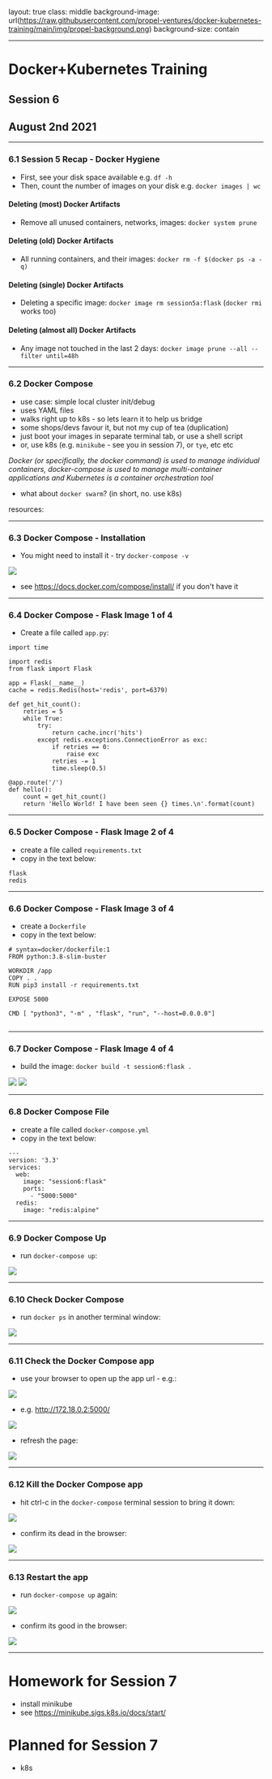 layout: true
class: middle
background-image: url(https://raw.githubusercontent.com/propel-ventures/docker-kubernetes-training/main/img/propel-background.png)
background-size: contain

---

# Docker+Kubernetes Training
## Session 6
## August 2nd 2021

---

### 6.1 Session 5 Recap - Docker Hygiene

- First, see your disk space available e.g. `df -h`
- Then, count the number of images on your disk e.g. `docker images | wc`

#### Deleting (most) Docker Artifacts

- Remove all unused containers, networks, images: `docker system prune`

#### Deleting (old) Docker Artifacts

- All running containers, and their images: `docker rm -f $(docker ps -a -q)`

#### Deleting (single) Docker Artifacts

- Deleting a specific image: `docker image rm session5a:flask` (`docker rmi` works too)

#### Deleting (almost all) Docker Artifacts

- Any image not touched in the last 2 days: `docker image prune --all --filter until=48h`

---

### 6.2 Docker Compose

- use case: simple local cluster init/debug
- uses YAML files
- walks right up to k8s - so lets learn it to help us bridge
- some shops/devs favour it, but not my cup of tea (duplication)
- just boot your images in separate terminal tab, or use a shell script
- or, use k8s (e.g. `minikube` - see you in session 7), or `tye`, etc etc

*Docker (or specifically, the docker command) is used to manage individual containers, docker-compose is used to manage multi-container applications and Kubernetes is a container orchestration tool*

- what about `docker swarm`? (in short, no. use k8s)

resources:

[](https://www.techrepublic.com/article/simplifying-the-mystery-when-to-use-docker-docker-compose-and-kubernetes/)
[](https://github.com/dotnet/tye)

---

### 6.3 Docker Compose - Installation

- You might need to install it - try `docker-compose -v`

![](https://raw.githubusercontent.com/propel-ventures/docker-kubernetes-training/main/img/docker.compose.version.png)

- see https://docs.docker.com/compose/install/ if you don't have it

---

### 6.4 Docker Compose - Flask Image 1 of 4

- Create a file called `app.py`:

```
import time

import redis
from flask import Flask

app = Flask(__name__)
cache = redis.Redis(host='redis', port=6379)

def get_hit_count():
    retries = 5
    while True:
        try:
            return cache.incr('hits')
        except redis.exceptions.ConnectionError as exc:
            if retries == 0:
                raise exc
            retries -= 1
            time.sleep(0.5)

@app.route('/')
def hello():
    count = get_hit_count()
    return 'Hello World! I have been seen {} times.\n'.format(count)

```

---

### 6.5 Docker Compose - Flask Image 2 of 4

- create a file called `requirements.txt`
- copy in the text below:

```
flask
redis

```

---

### 6.6 Docker Compose - Flask Image 3 of 4

- create a `Dockerfile`
- copy in the text below:

```
# syntax=docker/dockerfile:1
FROM python:3.8-slim-buster

WORKDIR /app
COPY . .
RUN pip3 install -r requirements.txt

EXPOSE 5000

CMD [ "python3", "-m" , "flask", "run", "--host=0.0.0.0"]


```

---

### 6.7 Docker Compose - Flask Image 4 of 4

- build the image: `docker build -t session6:flask .`

![](https://raw.githubusercontent.com/propel-ventures/docker-kubernetes-training/main/img/docker.compose.flask.1.png)
![](https://raw.githubusercontent.com/propel-ventures/docker-kubernetes-training/main/img/docker.compose.flask.2.png)

---

### 6.8 Docker Compose File

- create a file called `docker-compose.yml`
- copy in the text below:

```
---
version: '3.3'
services:
  web:
    image: "session6:flask"
    ports:
      - "5000:5000"
  redis:
    image: "redis:alpine"

```

---

### 6.9 Docker Compose Up

- run `docker-compose up`:

![](https://raw.githubusercontent.com/propel-ventures/docker-kubernetes-training/main/img/docker.compose.up.png)

---

### 6.10 Check Docker Compose

- run `docker ps` in another terminal window:

![](https://raw.githubusercontent.com/propel-ventures/docker-kubernetes-training/main/img/docker.compose.ps.png)

---

### 6.11 Check the Docker Compose app

- use your browser to open up the app url - e.g.:

![](https://raw.githubusercontent.com/propel-ventures/docker-kubernetes-training/main/img/docker.compose.app.0.png)

- e.g. http://172.18.0.2:5000/

![](https://raw.githubusercontent.com/propel-ventures/docker-kubernetes-training/main/img/docker.compose.app.1.png)

- refresh the page:

![](https://raw.githubusercontent.com/propel-ventures/docker-kubernetes-training/main/img/docker.compose.app.2.png)


---

### 6.12 Kill the Docker Compose app

- hit ctrl-c in the `docker-compose` terminal session to bring it down:

![](https://raw.githubusercontent.com/propel-ventures/docker-kubernetes-training/main/img/docker.compose.dead.png)


- confirm its dead in the browser:

![](https://raw.githubusercontent.com/propel-ventures/docker-kubernetes-training/main/img/docker.compose.dead.def.png)

---

### 6.13 Restart the app

- run `docker-compose up` again:

![](https://raw.githubusercontent.com/propel-ventures/docker-kubernetes-training/main/img/docker.compose.app.3.png)

- confirm its good in the browser:

![](https://raw.githubusercontent.com/propel-ventures/docker-kubernetes-training/main/img/docker.compose.app.4.png)


---

# Homework for Session 7

- install minikube
- see https://minikube.sigs.k8s.io/docs/start/

# Planned for Session 7

- k8s
